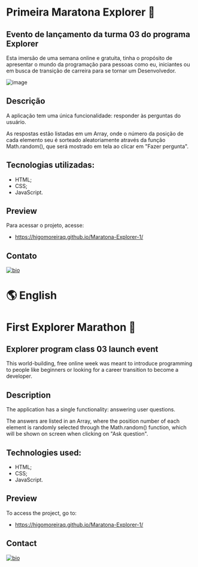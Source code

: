 # Primeira Maratona Explorer 🚀

## Evento de lançamento da turma 03 do programa Explorer

Esta imersão de uma semana online e gratuita, tinha o propósito de apresentar o mundo da programação para pessoas como eu,
iniciantes ou em busca de transição de carreira para se tornar um Desenvolvedor.

![image](https://user-images.githubusercontent.com/107502907/191514187-efa11c47-cfc2-4d8f-9ff3-ad175e397f16.png)


## Descrição

A aplicação tem uma única funcionalidade: responder às perguntas do usuário.

As respostas estão listadas em um Array, onde o número da posição de cada elemento seu é sorteado aleatoriamente através da função Math.random(),
que será mostrado em tela ao clicar em "Fazer pergunta".

## Tecnologias utilizadas:

- HTML;
- CSS;
- JavaScript.

## Preview

Para acessar o projeto, acesse:

- https://higomoreiraq.github.io/Maratona-Explorer-1/

## Contato

[![bio](https://img.shields.io/badge/bio_higomoreiraq-9572FC?style=for-the-badge&logo=ko-fi&logoColor=white)](https://higomoreiraq.github.io/Bio-Higo-Moreira/)


#
# 🌎 English



# First Explorer Marathon 🚀

## Explorer program class 03 launch event

This world-building, free online week was meant to introduce programming to people like
beginners or looking for a career transition to become a developer.

## Description

The application has a single functionality: answering user questions.

The answers are listed in an Array, where the position number of each element is randomly selected through the Math.random() function,
which will be shown on screen when clicking on "Ask question".

## Technologies used:

- HTML;
- CSS;
- JavaScript.

## Preview

To access the project, go to:

- https://higomoreiraq.github.io/Maratona-Explorer-1/

## Contact

[![bio](https://img.shields.io/badge/bio_higomoreiraq-9572FC?style=for-the-badge&logo=ko-fi&logoColor=white)](https://higomoreiraq.github.io/Bio-Higo-Moreira/)

